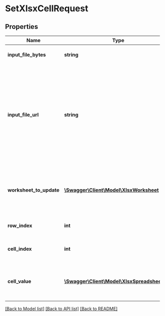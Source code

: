 # SetXlsxCellRequest

## Properties
Name | Type | Description | Notes
------------ | ------------- | ------------- | -------------
**input_file_bytes** | **string** | Optional: Bytes of the input file to operate on | [optional] 
**input_file_url** | **string** | Optional: URL of a file to operate on as input.  This can be a public URL, or you can also use the begin-editing API to upload a document and pass in the secure URL result from that operation as the URL here (this URL is not public). | [optional] 
**worksheet_to_update** | [**\Swagger\Client\Model\XlsxWorksheet**](XlsxWorksheet.md) | Optional; Worksheet (tab) within the spreadsheet to update; leave blank to default to the first worksheet | [optional] 
**row_index** | **int** | 0-based index of the row, 0, 1, 2, ... to set | [optional] 
**cell_index** | **int** | 0-based index of the cell, 0, 1, 2, ... in the row to set | [optional] 
**cell_value** | [**\Swagger\Client\Model\XlsxSpreadsheetCell**](XlsxSpreadsheetCell.md) | New Cell value to update/overwrite into the Excel XLSX spreadsheet | [optional] 

[[Back to Model list]](../README.md#documentation-for-models) [[Back to API list]](../README.md#documentation-for-api-endpoints) [[Back to README]](../README.md)


